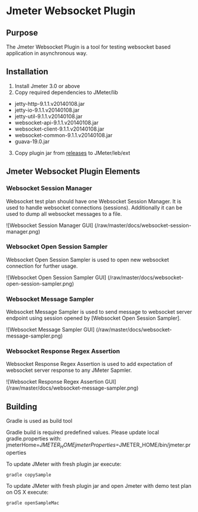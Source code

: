 # Jmeter Websocket Plugin

## Purpose

The Jmeter Websocket Plugin is a tool for testing websocket based application in asynchronous way.

## Installation

1. Install Jmeter 3.0 or above  
2. Copy required dependencies to JMeter/lib
  * jetty-http-9.1.1.v20140108.jar
  * jetty-io-9.1.1.v20140108.jar
  * jetty-util-9.1.1.v20140108.jar
  * websocket-api-9.1.1.v20140108.jar
  * websocket-client-9.1.1.v20140108.jar
  * websocket-common-9.1.1.v20140108.jar
  * guava-19.0.jar
3. Copy plugin jar from [releases](/releases/latest) to JMeter/leb/ext


## Jmeter Websocket Plugin Elements

### Websocket Session Manager

Websocket test plan should have one Websocket Session Manager.  It is used to handle websocket connections (sessions). 
Additionally it can be used to dump all websocket messages to a file.

![Websocket Session Manager GUI] (/raw/master/docs/websocket-session-manager.png)


### Websocket Open Session Sampler

Websocket Open Session Sampler is used to open new websocket connection for further usage.

![Websocket Open Session Sampler GUI] (/raw/master/docs/websocket-open-session-sampler.png)

### Websocket Message Sampler

Websocket Message Sampler is used to send message to websocket server endpoint using session opened by [Websocket Open Session Sampler].

![Websocket Message Sampler GUI] (/raw/master/docs/websocket-message-sampler.png)

### Websocket Response Regex Assertion

Websocket Response Regex Assertion is used to add expectation of websocket server response to any JMeter Sapmler.

![Websocket Response Regex Assertion GUI] (/raw/master/docs/websocket-message-sampler.png)

## Building

Gradle is used as build tool

Gradle build is required predefined values. Please update local gradle.properties with:
jmeterHome=$JMETER_HOME
jmeterProperties=$JMETER_HOME/bin/jmeter.properties
 
To update JMeter with fresh plugin jar execute:

    gradle copySample
    
To update JMeter with fresh plugin jar and open Jmeter with demo test plan on OS X execute:

    gradle openSampleMac
